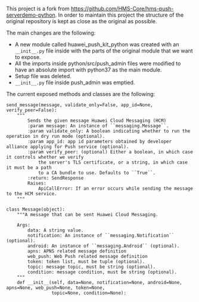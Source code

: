 This project is a fork from https://github.com/HMS-Core/hms-push-serverdemo-python. In order to maintain this project the structure of the original repository is kept as close as the original as possible.

The main changes are the following:
- A new module called huawei_push_kit_python was created with an `__init__.py` file inside with the parts of the original module that we want to expose.
- All the imports inside python/src/push_admin files were modified to have an absolute import with python37 as the main module.
- Setup file was deleted.
- `__init__.py` file inside push_admin was emptied.

The current exposed methods and classes are the following:
```
send_message(message, validate_only=False, app_id=None, verify_peer=False):
    """
        Sends the given message Huawei Cloud Messaging (HCM)
        :param message: An instance of ``messaging.Message``.
        :param validate_only: A boolean indicating whether to run the operation in dry run mode (optional).
        :param app_id: app id parameters obtained by developer alliance applying for Push service (optional).
        :param verify_peer: (optional) Either a boolean, in which case it controls whether we verify
            the server's TLS certificate, or a string, in which case it must be a path
            to a CA bundle to use. Defaults to ``True``.
        :return: SendResponse
        Raises:
            ApiCallError: If an error occurs while sending the message to the HCM service.
    """
```
```
class Message(object):
    """A message that can be sent Huawei Cloud Messaging.

    Args:
        data: A string value.
        notification: An instance of ``messaging.Notification`` (optional).
        android: An instance of ``messaging.Android`` (optional).
        apns: APNS related message definition
        web_push: Web Push related message definition
        token: token list, must be tuple (optional).
        topic: message topic, must be string (optional).
        condition: message condition, must be string (optional).
    """
    def __init__(self, data=None, notification=None, android=None, apns=None, web_push=None, token=None,
                 topic=None, condition=None):
```
